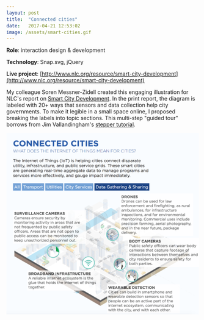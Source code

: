 ```yaml
---
layout: post
title:  "Connected cities"
date:   2017-04-21 12:53:02
image: /assets/smart-cities.gif
---
```


**Role**: interaction design & development

**Technology**: Snap.svg, jQuery

**Live project**: [http://www.nlc.org/resource/smart-city-development](http://www.nlc.org/resource/smart-city-development)

My colleague Soren Messner-Zidell created this engaging illustration for NLC's report on [Smart City Development](http://www.nlc.org/resource/smart-city-development). In the print report, the diagram is labeled with 20+ ways that sensors and data collection help city governments. To make it legible in a small space online, I proposed breaking the labels into topic sections. This multi-step "guided tour" borrows from Jim Vallandingham's [stepper tutorial](http://vallandingham.me/stepper_steps.html).

[![What the Internet of Things means for cities.](/assets/connected-cities.png)](http://www.nlc.org/article/sensors-data-and-the-future-of-cities)
